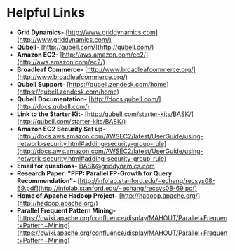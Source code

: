 Helpful Links
============
- **Grid Dynamics-** [http://www.griddynamics.com](http://www.griddynamics.com/)
- **Qubell-** [http://qubell.com/](http://qubell.com/)
- **Amazon EC2-** [http://aws.amazon.com/ec2/](http://aws.amazon.com/ec2/)
- **Broadleaf Commerce-** [http://www.broadleafcommerce.org/](http://www.broadleafcommerce.org/)
- **Qubell Support-** [https://qubell.zendesk.com/home](https://qubell.zendesk.com/home)
- **Qubell Documentation-** [http://docs.qubell.com/](http://docs.qubell.com/)
- **Link to the Starter Kit-** [http://qubell.com/starter-kits/BASK/](http://qubell.com/starter-kits/BASK/)
- **Amazon EC2 Security Set up-** [http://docs.aws.amazon.com/AWSEC2/latest/UserGuide/using-network-security.html#adding-security-group-rule](http://docs.aws.amazon.com/AWSEC2/latest/UserGuide/using-network-security.html#adding-security-group-rule)
- **Email for questions-** [BASK@griddynamics.com](mailto:BASK@griddynamics.com)
- **Research Paper: "PFP: Parallel FP-Growth for Query Recommendation"-** [http://infolab.stanford.edu/~echang/recsys08-69.pdf](http://infolab.stanford.edu/~echang/recsys08-69.pdf)
- **Home of Apache Hadoop Project-** [http://hadoop.apache.org/](http://hadoop.apache.org/)
- **Parallel Frequent Pattern Mining-** [https://cwiki.apache.org/confluence/display/MAHOUT/Parallel+Frequent+Pattern+Mining](https://cwiki.apache.org/confluence/display/MAHOUT/Parallel+Frequent+Pattern+Mining)


